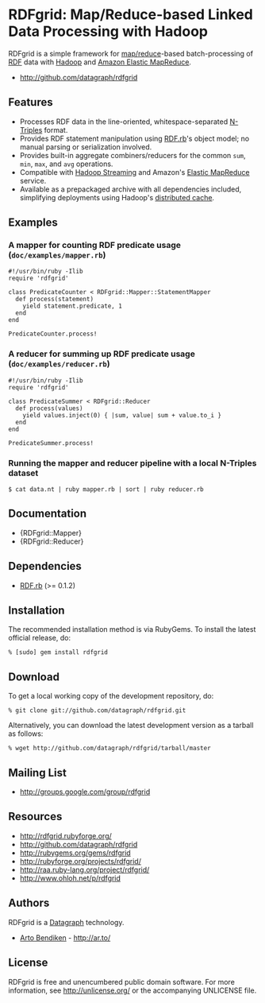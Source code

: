 RDFgrid: Map/Reduce-based Linked Data Processing with Hadoop
============================================================

RDFgrid is a simple framework for [map/reduce][MapReduce]-based
batch-processing of [RDF][] data with [Hadoop][] and [Amazon Elastic
MapReduce][AWS EMR].

* <http://github.com/datagraph/rdfgrid>

Features
--------

* Processes RDF data in the line-oriented, whitespace-separated
  [N-Triples][] format.
* Provides RDF statement manipulation using [RDF.rb][]'s object model; no
  manual parsing or serialization involved.
* Provides built-in aggregate combiners/reducers for the common `sum`,
  `min`, `max`, and `avg` operations.
* Compatible with [Hadoop Streaming][HStreaming] and Amazon's [Elastic
  MapReduce][AWS EMR] service.
* Available as a prepackaged archive with all dependencies included,
  simplifying deployments using Hadoop's [distributed cache][HDCache].

Examples
--------

### A mapper for counting RDF predicate usage (`doc/examples/mapper.rb`)

    #!/usr/bin/ruby -Ilib
    require 'rdfgrid'

    class PredicateCounter < RDFgrid::Mapper::StatementMapper
      def process(statement)
        yield statement.predicate, 1
      end
    end

    PredicateCounter.process!

### A reducer for summing up RDF predicate usage (`doc/examples/reducer.rb`)

    #!/usr/bin/ruby -Ilib
    require 'rdfgrid'

    class PredicateSummer < RDFgrid::Reducer
      def process(values)
        yield values.inject(0) { |sum, value| sum + value.to_i }
      end
    end

    PredicateSummer.process!

### Running the mapper and reducer pipeline with a local N-Triples dataset

    $ cat data.nt | ruby mapper.rb | sort | ruby reducer.rb

Documentation
-------------

* {RDFgrid::Mapper}
* {RDFgrid::Reducer}

Dependencies
------------

* [RDF.rb](http://rubygems.org/gems/rdf) (>= 0.1.2)

Installation
------------

The recommended installation method is via RubyGems. To install the latest
official release, do:

    % [sudo] gem install rdfgrid

Download
--------

To get a local working copy of the development repository, do:

    % git clone git://github.com/datagraph/rdfgrid.git

Alternatively, you can download the latest development version as a tarball
as follows:

    % wget http://github.com/datagraph/rdfgrid/tarball/master

Mailing List
------------

* <http://groups.google.com/group/rdfgrid>

Resources
---------

* <http://rdfgrid.rubyforge.org/>
* <http://github.com/datagraph/rdfgrid>
* <http://rubygems.org/gems/rdfgrid>
* <http://rubyforge.org/projects/rdfgrid/>
* <http://raa.ruby-lang.org/project/rdfgrid/>
* <http://www.ohloh.net/p/rdfgrid>

Authors
-------

RDFgrid is a [Datagraph][] technology.

* [Arto Bendiken](mailto:arto.bendiken@gmail.com) - <http://ar.to/>

License
-------

RDFgrid is free and unencumbered public domain software. For more
information, see <http://unlicense.org/> or the accompanying UNLICENSE file.

[Datagraph]:  http://datagraph.org/
[RDF]:        http://www.w3.org/RDF/
[RDF.rb]:     http://rdf.rubyforge.org/
[MapReduce]:  http://en.wikipedia.org/wiki/MapReduce
[Hadoop]:     http://hadoop.apache.org/
[AWS EMR]:    http://aws.amazon.com/elasticmapreduce/
[N-Triples]:  http://blog.datagraph.org/2010/03/grepping-ntriples
[HStreaming]: http://hadoop.apache.org/common/docs/current/streaming.html
[HDCache]:    http://hadoop.apache.org/common/docs/current/mapred_tutorial.html#DistributedCache
